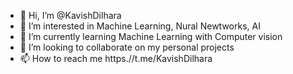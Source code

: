 - 👋 Hi, I’m @KavishDilhara
- 👀 I’m interested in Machine Learning, Nural Newtworks, AI
- 🌱 I’m currently learning Machine Learning with Computer vision 
- 💞️ I’m looking to collaborate on my personal projects
- 📫 How to reach me https.//t.me/KavishDilhara


